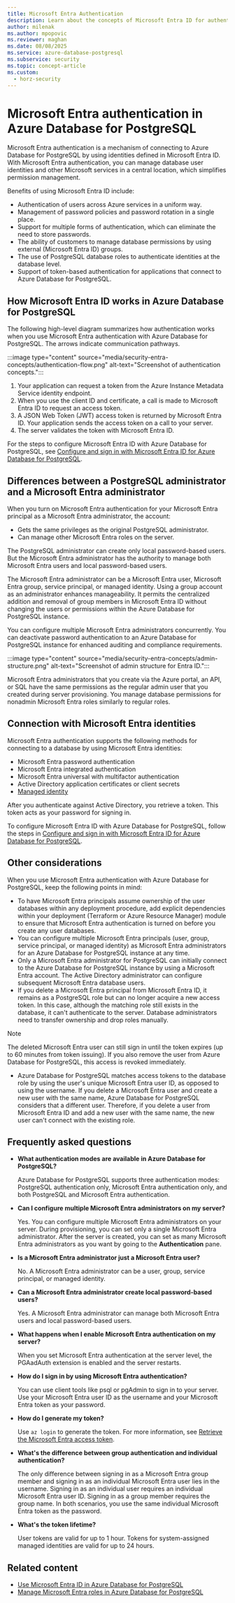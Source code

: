 ```yaml
---
title: Microsoft Entra Authentication
description: Learn about the concepts of Microsoft Entra ID for authentication with Azure Database for PostgreSQL.
author: milenak
ms.author: mpopovic
ms.reviewer: maghan
ms.date: 08/08/2025
ms.service: azure-database-postgresql
ms.subservice: security
ms.topic: concept-article
ms.custom:
  - horz-security
---
```


# Microsoft Entra authentication in Azure Database for PostgreSQL

Microsoft Entra authentication is a mechanism of connecting to Azure Database for PostgreSQL by using identities defined in Microsoft Entra ID. With Microsoft Entra authentication, you can manage database user identities and other Microsoft services in a central location, which simplifies permission management.

Benefits of using Microsoft Entra ID include:

- Authentication of users across Azure services in a uniform way.
- Management of password policies and password rotation in a single place.
- Support for multiple forms of authentication, which can eliminate the need to store passwords.
- The ability of customers to manage database permissions by using external (Microsoft Entra ID) groups.
- The use of PostgreSQL database roles to authenticate identities at the database level.
- Support of token-based authentication for applications that connect to Azure Database for PostgreSQL.

<a id="how-azure-ad-works-in-flexible-server"></a>

## How Microsoft Entra ID works in Azure Database for PostgreSQL

The following high-level diagram summarizes how authentication works when you use Microsoft Entra authentication with Azure Database for PostgreSQL. The arrows indicate communication pathways.

:::image type="content" source="media/security-entra-concepts/authentication-flow.png" alt-text="Screenshot of authentication concepts.":::

1. Your application can request a token from the Azure Instance Metadata Service identity endpoint.
1. When you use the client ID and certificate, a call is made to Microsoft Entra ID to request an access token.
1. A JSON Web Token (JWT) access token is returned by Microsoft Entra ID. Your application sends the access token on a call to your server.
1. The server validates the token with Microsoft Entra ID.

For the steps to configure Microsoft Entra ID with Azure Database for PostgreSQL, see [Configure and sign in with Microsoft Entra ID for Azure Database for PostgreSQL](how-to-configure-sign-in-azure-ad-authentication.md).

## Differences between a PostgreSQL administrator and a Microsoft Entra administrator

When you turn on Microsoft Entra authentication for your Microsoft Entra principal as a Microsoft Entra administrator, the account:

- Gets the same privileges as the original PostgreSQL administrator.
- Can manage other Microsoft Entra roles on the server.

The PostgreSQL administrator can create only local password-based users. But the Microsoft Entra administrator has the authority to manage both Microsoft Entra users and local password-based users.

The Microsoft Entra administrator can be a Microsoft Entra user, Microsoft Entra group, service principal, or managed identity. Using a group account as an administrator enhances manageability. It permits the centralized addition and removal of group members in Microsoft Entra ID without changing the users or permissions within the Azure Database for PostgreSQL instance.

You can configure multiple Microsoft Entra administrators concurrently. You can deactivate password authentication to an Azure Database for PostgreSQL instance for enhanced auditing and compliance requirements.

:::image type="content" source="media/security-entra-concepts/admin-structure.png" alt-text="Screenshot of admin structure for Entra ID.":::

Microsoft Entra administrators that you create via the Azure portal, an API, or SQL have the same permissions as the regular admin user that you created during server provisioning. You manage database permissions for nonadmin Microsoft Entra roles similarly to regular roles.

<a id="connect-using-azure-ad-identities"></a>

## Connection with Microsoft Entra identities

Microsoft Entra authentication supports the following methods for connecting to a database by using Microsoft Entra identities:

- Microsoft Entra password authentication
- Microsoft Entra integrated authentication
- Microsoft Entra universal with multifactor authentication
- Active Directory application certificates or client secrets
- [Managed identity](how-to-connect-with-managed-identity.md)

After you authenticate against Active Directory, you retrieve a token. This token acts as your password for signing in.

To configure Microsoft Entra ID with Azure Database for PostgreSQL, follow the steps in [Configure and sign in with Microsoft Entra ID for Azure Database for PostgreSQL](how-to-configure-sign-in-azure-ad-authentication.md).

## Other considerations

When you use Microsoft Entra authentication with Azure Database for PostgreSQL, keep the following points in mind:

- To have Microsoft Entra principals assume ownership of the user databases within any deployment procedure, add explicit dependencies within your deployment (Terraform or Azure Resource Manager) module to ensure that Microsoft Entra authentication is turned on before you create any user databases.
- You can configure multiple Microsoft Entra principals (user, group, service principal, or managed identity) as Microsoft Entra administrators for an Azure Database for PostgreSQL instance at any time.
- Only a Microsoft Entra administrator for PostgreSQL can initially connect to the Azure Database for PostgreSQL instance by using a Microsoft Entra account. The Active Directory administrator can configure subsequent Microsoft Entra database users.
- If you delete a Microsoft Entra principal from Microsoft Entra ID, it remains as a PostgreSQL role but can no longer acquire a new access token. In this case, although the matching role still exists in the database, it can't authenticate to the server. Database administrators need to transfer ownership and drop roles manually.

> [!NOTE]  
> The deleted Microsoft Entra user can still sign in until the token expires (up to 60 minutes from token issuing). If you also remove the user from Azure Database for PostgreSQL, this access is revoked immediately.

- Azure Database for PostgreSQL matches access tokens to the database role by using the user's unique Microsoft Entra user ID, as opposed to using the username. If you delete a Microsoft Entra user and create a new user with the same name, Azure Database for PostgreSQL considers that a different user. Therefore, if you delete a user from Microsoft Entra ID and add a new user with the same name, the new user can't connect with the existing role.

## Frequently asked questions

- **What authentication modes are available in Azure Database for PostgreSQL?**

    Azure Database for PostgreSQL supports three authentication modes: PostgreSQL authentication only, Microsoft Entra authentication only, and both PostgreSQL and Microsoft Entra authentication.
    
- **Can I configure multiple Microsoft Entra administrators on my server?**

    Yes. You can configure multiple Microsoft Entra administrators on your server. During provisioning, you can set only a single Microsoft Entra administrator. After the server is created, you can set as many Microsoft Entra administrators as you want by going to the **Authentication** pane.        

- **Is a Microsoft Entra administrator just a Microsoft Entra user?**

    No. A Microsoft Entra administrator can be a user, group, service principal, or managed identity.
    
- **Can a Microsoft Entra administrator create local password-based users?**

    Yes. A Microsoft Entra administrator can manage both Microsoft Entra users and local password-based users.
    
- **What happens when I enable Microsoft Entra authentication on my server?**

    When you set Microsoft Entra authentication at the server level, the PGAadAuth extension is enabled and the server restarts.
    
- **How do I sign in by using Microsoft Entra authentication?**

    You can use client tools like psql or pgAdmin to sign in to your server. Use your Microsoft Entra user ID as the username and your Microsoft Entra token as your password.
    
- **How do I generate my token?**

    Use `az login` to generate the token. For more information, see [Retrieve the Microsoft Entra access token](how-to-configure-sign-in-azure-ad-authentication.md).
    
- **What's the difference between group authentication and individual authentication?**

    The only difference between signing in as a Microsoft Entra group member and signing in as an individual Microsoft Entra user lies in the username. Signing in as an individual user requires an individual Microsoft Entra user ID. Signing in as a group member requires the group name. In both scenarios, you use the same individual Microsoft Entra token as the password.
    
- **What's the token lifetime?**

    User tokens are valid for up to 1 hour. Tokens for system-assigned managed identities are valid for up to 24 hours.
    
## Related content

- [Use Microsoft Entra ID in Azure Database for PostgreSQL](how-to-configure-sign-in-azure-ad-authentication.md)
- [Manage Microsoft Entra roles in Azure Database for PostgreSQL](how-to-manage-azure-ad-users.md)
